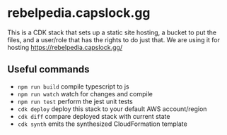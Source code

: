 # rebelpedia.capslock.gg

This is a CDK stack that sets up a static site hosting, a bucket to put the files, and a user/role that has the rights to do just that.
We are using it for hosting https://rebelpedia.capslock.gg/

## Useful commands

* `npm run build`   compile typescript to js
* `npm run watch`   watch for changes and compile
* `npm run test`    perform the jest unit tests
* `cdk deploy`      deploy this stack to your default AWS account/region
* `cdk diff`        compare deployed stack with current state
* `cdk synth`       emits the synthesized CloudFormation template
